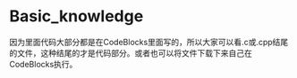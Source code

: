 # Basic_knowledge
因为里面代码大部分都是在CodeBlocks里面写的，所以大家可以看.c或.cpp结尾的文件，这种结尾的才是代码部分。或者也可以将文件下载下来自己在CodeBlocks执行。
